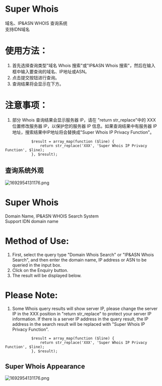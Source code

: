 # Super Whois
域名、IP&ASN WHOIS 查询系统  
支持IDN域名

# 使用方法：
1. 首先选择查询类型"域名 Whois 搜索"或"IP&ASN Whois 搜索"，然后在输入框中输入要查询的域名、IP地址或ASN。
2. 点击提交按钮进行查询。  
3. 查询结果将会显示在下方。
# 注意事项：
1. 部分 Whois 查询结果会显示服务器 IP，请在 "return str_replace"中的 XXX 位置修改服务器 IP，以保护您的服务器 IP 信息。如果查询结果中有服务器 IP 地址，搜索结果中IP地址将会替换成"Super Whois IP Privacy Function"。
```
            $result = array_map(function ($line) {
                return str_replace('XXX', 'Super Whois IP Privacy Function', $line);
            }, $result);
```
## 查询系统外观  
![1692954131176.png](https://cdn.807070.xyz/img/new/2023/08/25/1e1sTe8C1W.png)
    
# Super Whois
Domain Name, IP&ASN WHOIS Search System  
Support IDN domain name

# Method of Use: 
1. First, select the query type "Domain Whois Search" or "IP&ASN Whois Search", and then enter the domain name, IP address or ASN to be queried in the input box.
2. Click on the Enquiry button.
3. The result will be displayed below.

# Please Note:
1. Some Whois query results will show server IP, please change the server IP in the XXX position in "return str_replace" to protect your server IP information. If there is a server IP address in the query result, the IP address in the search result will be replaced with "Super Whois IP Privacy Function".
```
            $result = array_map(function ($line) {
                return str_replace('XXX', 'Super Whois IP Privacy Function', $line);
            }, $result);
```
## Super Whois Appearance  
![1692954131176.png](https://cdn.807070.xyz/img/new/2023/08/25/1e1sTe8C1W.png)



